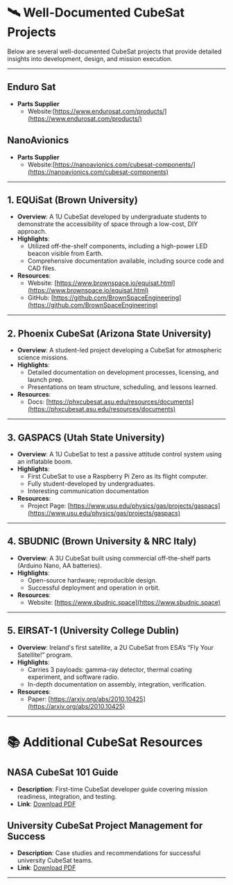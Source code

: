 # 🛰️ Well-Documented CubeSat Projects

Below are several well-documented CubeSat projects that provide detailed insights into development, design, and mission execution.

---

## Enduro Sat
- **Parts Supplier**
  - Website:[https://www.endurosat.com/products/](https://www.endurosat.com/products/)

## NanoAvionics
- **Parts Supplier**
  - Website:[https://nanoavionics.com/cubesat-components/](https://nanoavionics.com/cubesat-components)

---

## 1. EQUiSat (Brown University)

- **Overview**: A 1U CubeSat developed by undergraduate students to demonstrate the accessibility of space through a low-cost, DIY approach.
- **Highlights**:
  - Utilized off-the-shelf components, including a high-power LED beacon visible from Earth.
  - Comprehensive documentation available, including source code and CAD files.
- **Resources**:
  - Website: [https://www.brownspace.io/equisat.html](https://www.brownspace.io/equisat.html)
  - GitHub: [https://github.com/BrownSpaceEngineering](https://github.com/BrownSpaceEngineering)

---

## 2. Phoenix CubeSat (Arizona State University)

- **Overview**: A student-led project developing a CubeSat for atmospheric science missions.
- **Highlights**:
  - Detailed documentation on development processes, licensing, and launch prep.
  - Presentations on team structure, scheduling, and lessons learned.
- **Resources**:
  - Docs: [https://phxcubesat.asu.edu/resources/documents](https://phxcubesat.asu.edu/resources/documents)

---

## 3. GASPACS (Utah State University)

- **Overview**: A 1U CubeSat to test a passive attitude control system using an inflatable boom.
- **Highlights**:
  - First CubeSat to use a Raspberry Pi Zero as its flight computer.
  - Fully student-developed by undergraduates.
  - Interesting communication documentation
- **Resources**:
  - Project Page: [https://www.usu.edu/physics/gas/projects/gaspacs](https://www.usu.edu/physics/gas/projects/gaspacs)

---

## 4. SBUDNIC (Brown University & NRC Italy)

- **Overview**: A 3U CubeSat built using commercial off-the-shelf parts (Arduino Nano, AA batteries).
- **Highlights**:
  - Open-source hardware; reproducible design.
  - Successful deployment and operation in orbit.
- **Resources**:
  - Website: [https://www.sbudnic.space](https://www.sbudnic.space)

---

## 5. EIRSAT-1 (University College Dublin)

- **Overview**: Ireland's first satellite, a 2U CubeSat from ESA’s “Fly Your Satellite!” program.
- **Highlights**:
  - Carries 3 payloads: gamma-ray detector, thermal coating experiment, and software radio.
  - In-depth documentation on assembly, integration, verification.
- **Resources**:
  - Paper: [https://arxiv.org/abs/2010.10425](https://arxiv.org/abs/2010.10425)

---

# 📚 Additional CubeSat Resources

## NASA CubeSat 101 Guide

- **Description**: First-time CubeSat developer guide covering mission readiness, integration, and testing.
- **Link**: [Download PDF](https://www.nasa.gov/wp-content/uploads/2017/03/nasa_csli_cubesat_101_508.pdf)

## University CubeSat Project Management for Success

- **Description**: Case studies and recommendations for successful university CubeSat teams.
- **Link**: [Download PDF](https://s3vi.ndc.nasa.gov/ssri-kb/static/resources/University%20CubeSat%20Project%20Management%20for%20Success.pdf)

---